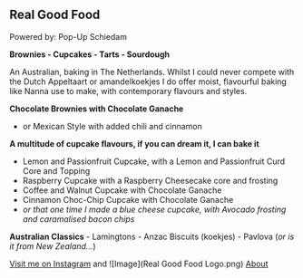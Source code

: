 ## Real Good Food
Powered by: Pop-Up Schiedam

**Brownies - Cupcakes - Tarts - Sourdough**

An Australian, baking in The Netherlands. Whilst I could never compete with the Dutch Appeltaart or amandelkoekjes I do offer moist, flavourful baking like Nanna use to make, with contemporary flavours and styles. 

**Chocolate Brownies with Chocolate Ganache**
  - or Mexican Style with added chili and cinnamon
  
**A multitude of cupcake flavours, if you can dream it, I can bake it**
  - Lemon and Passionfruit Cupcake, with a Lemon and Passionfruit Curd Core and Topping
  - Raspberry Cupcake with a Raspberry Cheesecake core and frosting
  - Coffee and Walnut Cupcake with Chocolate Ganache
  - Cinnamon Choc-Chip Cupcake with Chocolate Ganache
  - *or that one time I made a blue cheese cupcake, with Avocado frosting and caramalised bacon chips*
  
  **Australian Classics**
    - Lamingtons
    - Anzac Biscuits (koekjes)
    - Pavlova (*or is it from New Zealand...*)


[Visit me on Instagram](https://instagram.com/popupschiedam) and ![Image](Real Good Food Logo.png)
[About](https://realgoodfood.nl/about)

